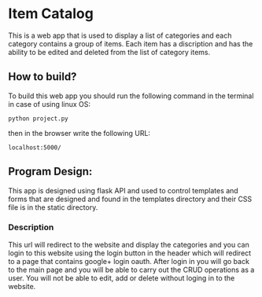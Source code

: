 # Item Catalog
This is a web app that is used to display a list of categories and each category contains a group of items. Each item has a discription and has the ability to be edited and deleted from the list of category items.
## How to build?
To build this web app you should run the following command in the terminal in case of using linux OS:
```
python project.py
```
then in the browser write the following URL:
```
localhost:5000/
```
## Program Design:

This app is designed using flask API and used to control templates and forms that are designed and found in the templates directory and their CSS file is in the static directory.
### Description
This url will redirect to the website and display the categories and you can login to this website using the login button in the header which will redirect to a page that contains google+ login oauth. After login in you will go back to the main page and you will be able to carry out the CRUD operations as a user. You will not be able to edit, add or delete without loging in to the website.
